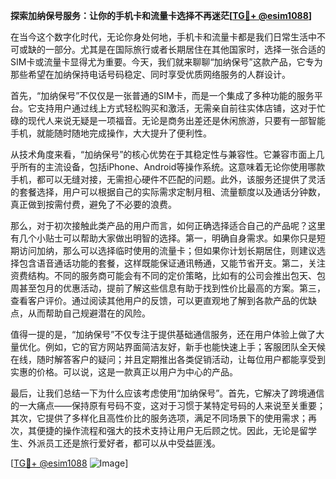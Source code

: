 **探索加纳保号服务：让你的手机卡和流量卡选择不再迷茫[[TG💪+ @esim1088](https://t.me/s/esim1088)]**

在当今这个数字化时代，无论你身处何地，手机卡和流量卡都是我们日常生活中不可或缺的一部分。尤其是在国际旅行或者长期居住在其他国家时，选择一张合适的SIM卡或流量卡显得尤为重要。今天，我们就来聊聊“加纳保号”这款产品，它专为那些希望在加纳保持电话号码稳定、同时享受优质网络服务的人群设计。

首先，“加纳保号”不仅仅是一张普通的SIM卡，而是一个集成了多种功能的服务平台。它支持用户通过线上方式轻松购买和激活，无需亲自前往实体店铺，这对于忙碌的现代人来说无疑是一项福音。无论是商务出差还是休闲旅游，只要有一部智能手机，就能随时随地完成操作，大大提升了便利性。

从技术角度来看，“加纳保号”的核心优势在于其稳定性与兼容性。它兼容市面上几乎所有的主流设备，包括iPhone、Android等操作系统。这意味着无论你使用哪款手机，都可以无缝对接，无需担心硬件不匹配的问题。此外，该服务还提供了灵活的套餐选择，用户可以根据自己的实际需求定制月租、流量额度以及通话分钟数，真正做到按需付费，避免了不必要的浪费。

那么，对于初次接触此类产品的用户而言，如何正确选择适合自己的产品呢？这里有几个小贴士可以帮助大家做出明智的选择。第一，明确自身需求。如果你只是短期访问加纳，那么可以选择临时使用的流量卡；但如果你计划长期居住，则建议选择包含语音通话功能的套餐，这样既能保证通讯畅通，又能节省开支。第二，关注资费结构。不同的服务商可能会有不同的定价策略，比如有的公司会推出包天、包周甚至包月的优惠活动，提前了解这些信息有助于找到性价比最高的方案。第三，查看客户评价。通过阅读其他用户的反馈，可以更直观地了解到各款产品的优缺点，从而帮助自己规避潜在的风险。

值得一提的是，“加纳保号”不仅专注于提供基础通信服务，还在用户体验上做了大量优化。例如，它的官方网站界面简洁友好，新手也能快速上手；客服团队全天候在线，随时解答客户的疑问；并且定期推出各类促销活动，让每位用户都能享受到实惠的价格。可以说，这是一款真正以用户为中心的产品。

最后，让我们总结一下为什么应该考虑使用“加纳保号”。首先，它解决了跨境通信的一大痛点——保持原有号码不变，这对于习惯于某特定号码的人来说至关重要；其次，它提供了多样化且高性价比的服务选项，满足不同场景下的使用需求；再次，其便捷的操作流程和强大的技术支持让用户无后顾之忧。因此，无论是留学生、外派员工还是旅行爱好者，都可以从中受益匪浅。

[[TG💪+ @esim1088](https://t.me/s/esim1088) ![Image](https://i.postimg.cc/4NQfJmqS/Snipaste-2025-05-13-00-14-12.png)]